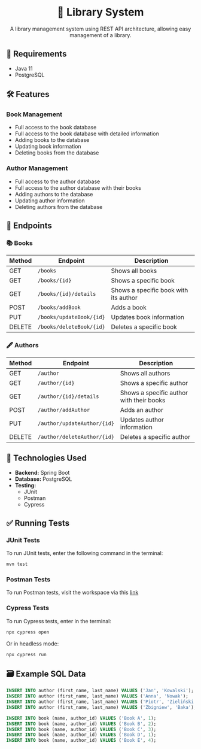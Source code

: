 
# <div align="center">📖 Library System</div>

<div align="center">A library management system using REST API architecture, allowing easy management of a library.</div>

## 🗿 Requirements

- Java 11  
- PostgreSQL

## 🛠️ Features

### Book Management

- Full access to the book database  
- Full access to the book database with detailed information  
- Adding books to the database  
- Updating book information  
- Deleting books from the database  

### Author Management

- Full access to the author database  
- Full access to the author database with their books  
- Adding authors to the database  
- Updating author information  
- Deleting authors from the database  

## 📡 Endpoints

### 📚 Books

| Method | Endpoint                | Description                           |
|--------|-------------------------|---------------------------------------|
| GET    | `/books`                | Shows all books                       |
| GET    | `/books/{id}`           | Shows a specific book                 |
| GET    | `/books/{id}/details`   | Shows a specific book with its author |
| POST   | `/books/addBook`        | Adds a book                           |
| PUT    | `/books/updateBook/{id}`| Updates book information              |
| DELETE | `/books/deleteBook/{id}`| Deletes a specific book               |

### 🖋️ Authors

| Method | Endpoint                    | Description                                  |
|--------|-----------------------------|----------------------------------------------|
| GET    | `/author`                   | Shows all authors                            |
| GET    | `/author/{id}`              | Shows a specific author                      |
| GET    | `/author/{id}/details`      | Shows a specific author with their books     |
| POST   | `/author/addAuthor`         | Adds an author                               |
| PUT    | `/author/updateAuthor/{id}` | Updates author information                   |
| DELETE | `/author/deleteAuthor/{id}` | Deletes a specific author                    |

## 🧪 Technologies Used

- **Backend:** Spring Boot  
- **Database:** PostgreSQL  
- **Testing:**
  - JUnit  
  - Postman  
  - Cypress  

## ✅ Running Tests

### JUnit Tests

To run JUnit tests, enter the following command in the terminal:

```bash
mvn test
```

### Postman Tests

To run Postman tests, visit the workspace via this [link](https://www.postman.com/kk0000-9147/biblioteka-workspace/collection/9ruf0ph/biblioteka?action=share&creator=39909708)

### Cypress Tests

To run Cypress tests, enter in the terminal:

```bash
npx cypress open
```

Or in headless mode:

```bash
npx cypress run
```

## 🗃️ Example SQL Data

```sql
INSERT INTO author (first_name, last_name) VALUES ('Jan', 'Kowalski');
INSERT INTO author (first_name, last_name) VALUES ('Anna', 'Nowak');
INSERT INTO author (first_name, last_name) VALUES ('Piotr', 'Zieliński');
INSERT INTO author (first_name, last_name) VALUES ('Zbigniew', 'Baka');

INSERT INTO book (name, author_id) VALUES ('Book A', 1);
INSERT INTO book (name, author_id) VALUES ('Book B', 2);
INSERT INTO book (name, author_id) VALUES ('Book C', 3);
INSERT INTO book (name, author_id) VALUES ('Book D', 1);
INSERT INTO book (name, author_id) VALUES ('Book E', 4);
```
